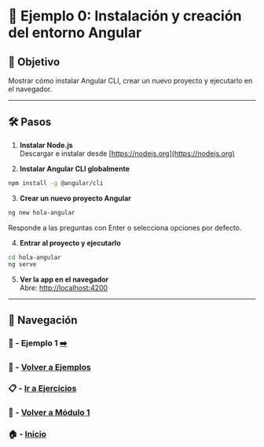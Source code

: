 # 🧪 Ejemplo 0: Instalación y creación del entorno Angular

## 🎯 Objetivo
Mostrar cómo instalar Angular CLI, crear un nuevo proyecto y ejecutarlo en el navegador.

---

## 🛠️ Pasos

1. **Instalar Node.js**  
Descargar e instalar desde [https://nodejs.org](https://nodejs.org)

2. **Instalar Angular CLI globalmente**
```bash
npm install -g @angular/cli
```

3. **Crear un nuevo proyecto Angular**
```bash
ng new hola-angular
```
Responde a las preguntas con Enter o selecciona opciones por defecto.

4. **Entrar al proyecto y ejecutarlo**
```bash
cd hola-angular
ng serve
```

5. **Ver la app en el navegador**  
Abre: [http://localhost:4200](http://localhost:4200)

---

## 🔁 Navegación

### 🧪 - Ejemplo 1 [➡️](./Ejemplo_1.md) 

### 🧪 - [Volver a Ejemplos](../README.md) 

### 📋 - [Ir a Ejercicios](../../Ejercicios/Ejercicio_1.md)

### 📘 - [Volver a Módulo 1](../../Modulo_1.md) 

### 🏠 - [Inicio](../../../README.md)

